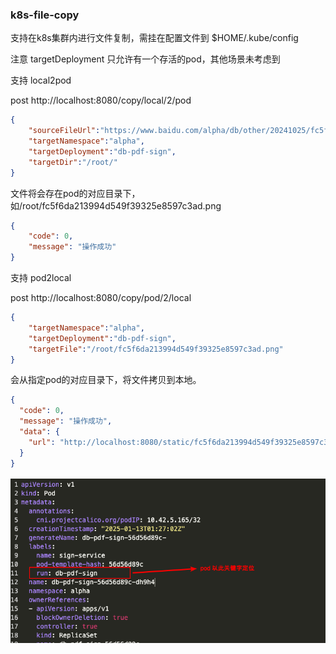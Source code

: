 ### k8s-file-copy

支持在k8s集群内进行文件复制，需挂在配置文件到 $HOME/.kube/config

注意 targetDeployment 只允许有一个存活的pod，其他场景未考虑到

支持 local2pod

post http://localhost:8080/copy/local/2/pod

```json
{
    "sourceFileUrl":"https://www.baidu.com/alpha/db/other/20241025/fc5f6da213994d549f39325e8597c3ad.png",
    "targetNamespace":"alpha",
    "targetDeployment":"db-pdf-sign",
    "targetDir":"/root/"
}
```

文件将会存在pod的对应目录下，如/root/fc5f6da213994d549f39325e8597c3ad.png
```json
{
    "code": 0,
    "message": "操作成功"
}
```

支持 pod2local

post http://localhost:8080/copy/pod/2/local

```json
{
    "targetNamespace":"alpha",
    "targetDeployment":"db-pdf-sign",
    "targetFile":"/root/fc5f6da213994d549f39325e8597c3ad.png"
}

```

会从指定pod的对应目录下，将文件拷贝到本地。
```json
{
  "code": 0,
  "message": "操作成功",
  "data": {
    "url": "http://localhost:8080/static/fc5f6da213994d549f39325e8597c3ad.png"
  }
}
```

![img.png](img/img.png)